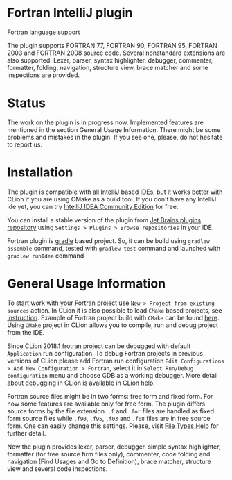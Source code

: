 # Fortran IntelliJ plugin

<!-- Plugin description -->
Fortran language support

The plugin supports FORTRAN 77, FORTRAN 90, FORTRAN 95, FORTRAN 2003 and FORTRAN 2008 source code.
Several nonstandard extensions are also supported.
Lexer, parser, syntax highlighter, debugger, commenter, formatter, folding, navigation, structure view, brace matcher and some inspections are provided.
<!-- Plugin description end -->

Status
======

The work on the plugin is in progress now. Implemented features are mentioned in the section General Usage Information. 
There might be some problems and mistakes in the plugin. If you see one, please, do not hesitate to report us.

Installation
============

The plugin is compatible with all IntelliJ based IDEs, but it works better with CLion if you are using CMake as a build tool. 
If you don't have any IntelliJ ide yet, you can try [IntelliJ IDEA Community Edition](https://www.jetbrains.com/idea/) for free.
  
You can install a stable version of the plugin from 
[Jet Brains plugins repository](https://plugins.jetbrains.com/plugin/9699-fortran) 
using `Settings > Plugins > Browse repositories` in your IDE.


Fortran plugin is [gradle](https://gradle.org/) based project. So, it can be build using `gradlew assemble` command, 
tested with `gradlew test` command and launched with `gradlew runIdea` command 

General Usage Information
=========================

To start work with your Fortran project use `New > Project from existing sources` action. 
In CLion it is also possible to load `CMake` based projects, see 
[instruction](https://www.jetbrains.com/help/clion/quick-cmake-tutorial.html). 
Example of Fortran project build with `CMake` can be found [here](https://gitlab.kitware.com/cmake/community/wikis/doc/cmake/languages/fortran/ForFortranExample). 
Using `CMake` project in CLion allows you to compile, run and debug project from the IDE.

Since CLion 2018.1 frotran project can be debugged with default `Application` run configuration. 
To debug Fortran projects in previous versions of CLion please add Fortran run configuration `Edit Configurations > Add New Configuration > Fortran`, 
select it in `Select Run/Debug configuration` menu and choose GDB as a working debugger. More detail about debugging in CLion
is available in [CLion help](https://www.jetbrains.com/help/clion/debugger.html).

Fortran source files might be in two forms: free form and fixed form. 
For now some features are available only for free form.
The plugin differs source forms by the file extension. 
`.f` and `.for` files are handled as fixed form source files 
while `.f90`, `.f95`, `.f03` and `.f08` files are in free source form.
One can easily change this settings. Please, visit 
[File Types Help](https://www.jetbrains.com/help/idea/file-types.html) for further detail.

Now the plugin provides lexer, parser, debugger, simple syntax highlighter, formatter (for free source firm files only), 
commenter, code folding and navigation (Find Usages and Go to Definition), brace matcher, structure view and several code inspections.

